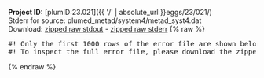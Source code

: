**Project ID:** [plumID:23.021]({{ '/' | absolute_url }}eggs/23/021/)  
Stderr for source:  plumed_metad/system4/metad_syst4.dat   
Download: [zipped raw stdout](metad_syst4.dat.plumed.stdout.txt.zip) - [zipped raw stderr](metad_syst4.dat.plumed.stderr.txt.zip) 
{% raw %}
<pre>
#! Only the first 1000 rows of the error file are shown below
#! To inspect the full error file, please download the zipped raw stderr file above
</pre>
{% endraw %}
